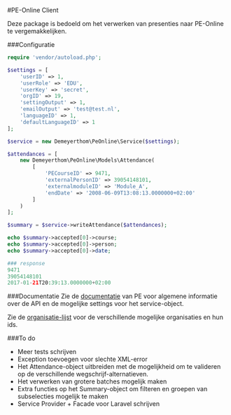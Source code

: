 #PE-Online Client

Deze package is bedoeld om het verwerken van presenties naar PE-Online te vergemakkelijken.

###Configuratie

```php
require 'vendor/autoload.php';

$settings = [
    'userID' => 1,
    'userRole' => 'EDU',
    'userKey' => 'secret',
    'orgID' => 19,
    'settingOutput' => 1,
    'emailOutput' => 'test@test.nl',
    'languageID' => 1,
    'defaultLanguageID' => 1
];

$service = new Demeyerthom\PeOnline\Service($settings);

$attendances = [
    new Demeyerthom\PeOnline\Models\Attendance(
        [
            'PECourseID' => 9471,
            'externalPersonID' => 39054148101,
            'externalmoduleID' => 'Module_A',
            'endDate' => '2008-06-09T13:08:13.0000000+02:00'
        ]
    )
];

$summary = $service->writeAttendance($attendances);

echo $summary->accepted[0]->course;
echo $summary->accepted[0]->person;
echo $summary->accepted[0]->date;

### response
9471
39054148101
2017-01-21T20:39:13.0000000+02:00
```

###Documentatie
Zie de [documentatie](documents/PE%20(GAIA)%20-%20Webservice%20e-learning%20en%20Fysiek%20presenties%20-%20AlgemeenV01.doc) van PE voor algemene informatie over de API en de mogelijke settings voor het service-object.

Zie de [organisatie-lijst](documents/org_lijst.pdf) voor de verschillende mogelijke organisaties en hun ids.

###To do
- Meer tests schrijven
- Exception toevoegen voor slechte XML-error
- Het Attendance-object uitbreiden met de mogelijkheid om te valideren op de verschillende wegschrijf-alternatieven.
- Het verwerken van grotere batches mogelijk maken
- Extra functies op het Summary-object om filteren en groepen van subselecties mogelijk te maken
- Service Provider + Facade voor Laravel schrijven
